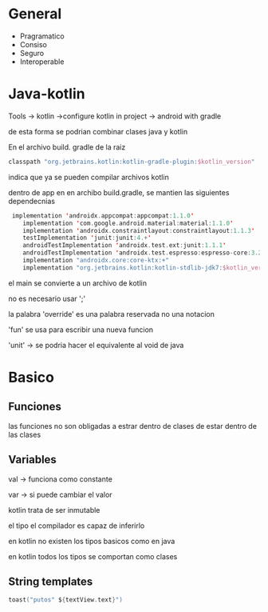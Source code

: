 # General

- Pragramatico
- Consiso
- Seguro
- Interoperable

# Java-kotlin

Tools -> kotlin ->configure kotlin in project -> android with gradle

de esta forma se podrian combinar clases java y kotlin

En el archivo build. gradle de la raiz

```kotlin
classpath "org.jetbrains.kotlin:kotlin-gradle-plugin:$kotlin_version"
```

indica que ya se pueden compilar archivos kotlin



dentro de app en en archibo build.gradle, se mantien las siguientes dependecnias



```kotlin
 implementation 'androidx.appcompat:appcompat:1.1.0'
    implementation 'com.google.android.material:material:1.1.0'
    implementation 'androidx.constraintlayout:constraintlayout:1.1.3'
    testImplementation 'junit:junit:4.+'
    androidTestImplementation 'androidx.test.ext:junit:1.1.1'
    androidTestImplementation 'androidx.test.espresso:espresso-core:3.2.0'
    implementation "androidx.core:core-ktx:+"
    implementation "org.jetbrains.kotlin:kotlin-stdlib-jdk7:$kotlin_version"

```

el main se convierte a un archivo de kotlin

no es necesario usar ';'



la palabra 'override' es una palabra reservada no una notacion



'fun' se usa para escribir una nueva funcion

'unit' -> se podria hacer el equivalente al void de java



# Basico

## Funciones

las funciones no son obligadas a estrar dentro de clases de estar dentro de las clases

## Variables

val -> funciona como constante

var -> si puede cambiar el valor

kotlin trata de ser inmutable

el tipo el compilador es capaz de inferirlo

en kotlin no existen los tipos basicos como en java

en kotlin todos los tipos se comportan como clases



## String templates

```kotlin
toast("putos" ${textView.text}")
```



















